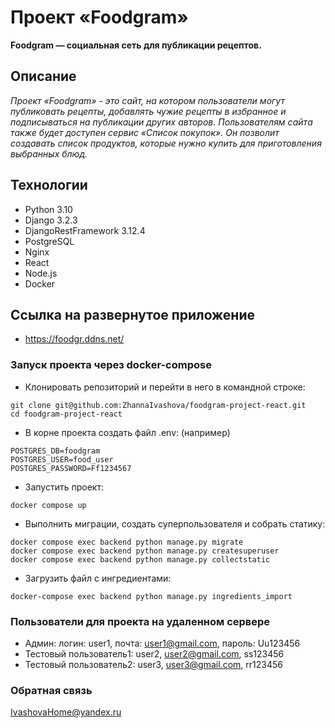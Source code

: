 # Проект «Foodgram»
**Foodgram — социальная сеть для публикации рецептов.**
## Описание
*Проект «Foodgram» - это сайт, на котором пользователи могут публиковать рецепты, добавлять чужие рецепты в избранное и подписываться на публикации других авторов. Пользователям сайта также будет доступен сервис «Список покупок». Он позволит создавать список продуктов, которые нужно купить для приготовления выбранных блюд.*
## Технологии
- Python 3.10
- Django 3.2.3
- DjangoRestFramework 3.12.4
- PostgreSQL
- Nginx
- React
- Node.js
- Docker
## Ссылка на развернутое приложение
- https://foodgr.ddns.net/
### Запуск проекта через docker-compose
- Клонировать репозиторий и перейти в него в командной строке:
```
git clone git@github.com:ZhannaIvashova/foodgram-project-react.git
cd foodgram-project-react
```
- В корне проекта создать файл .env:
(например)
```
POSTGRES_DB=foodgram
POSTGRES_USER=food_user
POSTGRES_PASSWORD=Ff1234567
```
- Запустить проект:
```
docker compose up
``` 
- Выполнить миграции, создать суперпользователя и собрать статику:
```
docker compose exec backend python manage.py migrate
docker compose exec backend python manage.py createsuperuser
docker compose exec backend python manage.py collectstatic
```
- Загрузить файл с ингредиентами:
```
docker-compose exec backend python manage.py ingredients_import
```
### Пользователи для проекта на удаленном сервере
- Админ: логин: user1, почта: user1@gmail.com, пароль: Uu123456
- Тестовый пользователь1: user2, user2@gmail.com, ss123456
- Тестовый пользователь2: user3, user3@gmail.com, rr123456

### Обратная связь
IvashovaHome@yandex.ru
